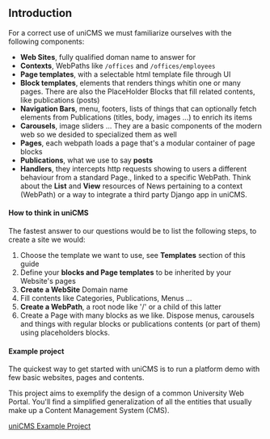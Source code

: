 Introduction
------------

For a correct use of uniCMS we must familiarize 
ourselves with the following components:

- **Web Sites**, fully qualified doman name to answer for
- **Contexts**, WebPaths like `/offices` and `/offices/employees` 
- **Page templates**, with a selectable html template file through UI
- **Block templates**, elements that renders things whitin one or many pages. There are also the PlaceHolder Blocks that fill related contents, like publications (posts)
- **Navigation Bars**, menu, footers, lists of things that can optionally fetch elements from Publications (titles, body, images ...) to enrich its items
- **Carousels**, image sliders ... They are a basic components of the modern web so we desided to specialized them as well
- **Pages**, each webpath loads a page that's a modular container of page blocks
- **Publications**, what we use to say __posts__
- **Handlers**, they intercepts http requests showing to users a different behaviour from a standard Page., linked to a specific WebPath.
  Think about the **List** and **View** resources of News pertaining to a context (WebPath) or 
  a way to integrate a third party Django app in uniCMS.


#### How to think in uniCMS

The fastest answer to our questions would be to list the following 
steps, to create a site we would:

1. Choose the template we want to use, see **Templates** section of this guide 
2. Define your **blocks and Page templates** to be inherited by your Website's pages
3. **Create a WebSite** Domain name
4. Fill contents like Categories, Publications, Menus ...
5. **Create a WebPath**, a root node like '/' or a child of this latter
6. Create a Page with many blocks as we like.
   Dispose menus, carousels and things with regular blocks or 
   publications contents (or part of them) using placeholders blocks.


#### Example project

The quickest way to get started with uniCMS is to run a platform 
demo with few basic websites, pages and contents.

This project aims to exemplify the design of a common University Web Portal.
You'll find a simplified generalization of all
the entities that usually make up a Content Management System (CMS).

[uniCMS Example Project](https://github.com/UniversitaDellaCalabria/Portale-PoC)

